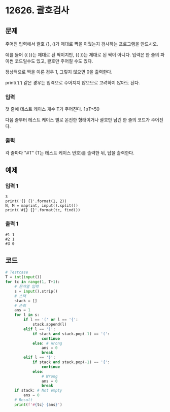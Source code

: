 # 12626. 괄호검사

## 문제


주어진 입력에서 괄호 {}, ()가 제대로 짝을 이뤘는지 검사하는 프로그램을 만드시오.


예를 들어 {( )}는 제대로 된 짝이지만, {( })는 제대로 된 짝이 아니다. 입력은 한 줄의 파이썬 코드일수도 있고, 괄호만 주어질 수도 있다.


정상적으로 짝을 이룬 경우 1, 그렇지 않으면 0을 출력한다.


print(‘{‘) 같은 경우는 입력으로 주어지지 않으므로 고려하지 않아도 된다.



### 입력


첫 줄에 테스트 케이스 개수 T가 주어진다. 1≤T≤50

다음 줄부터 테스트 케이스 별로 온전한 형태이거나 괄호만 남긴 한 줄의 코드가 주어진다.

### 출력

각 줄마다 "#T" (T는 테스트 케이스 번호)를 출력한 뒤, 답을 출력한다.





## 예제

### 입력 1

```
3
print('{} {}'.format(1, 2))
N, M = map(int, input().split())
print('#{} {}'.format(tc, find())
```

### 출력 1

```
#1 1
#2 1
#3 0
```





## 코드

```python
# Testcase
T = int(input())
for tc in range(1, T+1):
    # 문자열 입력
    s = input().strip()
    # 스택
    stack = []
    # 순회
    ans = 1
    for l in s:
        if l == '(' or l == '{':
            stack.append(l)
        elif l == ')':
            if stack and stack.pop(-1) == '(':
                continue
            else: # Wrong
                ans = 0
                break
        elif l == '}':
            if stack and stack.pop(-1) == '{':
                continue
            else:
                # Wrong
                ans = 0
                break
    if stack: # Not empty
        ans = 0
    # Result
    print(f'#{tc} {ans}')
```
